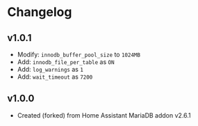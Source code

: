 # Changelog

## v1.0.1

- Modify: `innodb_buffer_pool_size` to `1024MB`
- Add: `innodb_file_per_table` as `ON`
- Add: `log_warnings` as `1`
- Add: `wait_timeout` as `7200`

## v1.0.0

- Created (forked) from Home Assistant MariaDB addon v2.6.1